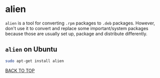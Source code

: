 alien
=====
`alien` is a tool for converting `.rpm` packages to `.deb` packages.  However, don't use it to convert and replace some important/system packages because those are usually set up, package and distribute differently.

## `alien` on Ubuntu
```sh
sudo apt-get install alien
```
[BACK TO TOP](https://github.com/ctrl-alt-del/devenv/tree/master/util)
